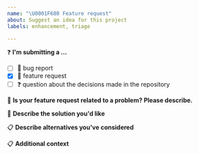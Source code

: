 ```yaml
---
name: "\U0001F680 Feature request"
about: Suggest an idea for this project
labels: enhancement, triage

---
```


<!--
**** DELETE THIS BLOCK ****

Thanks for filing an issue!  Please keep keep issues limited to bug reports,
feature requests, and other general issues. For support questions, please feel
free to reach out on stackoverflow:
https://stackoverflow.com/questions/tagged/raspimote_https+or+cherrypy

**** /DELETE THIS BLOCK ****
-->

❓ **I'm submitting a ...**
- [ ] 🐞 bug report
- [X] 🐣 feature request
- [ ] ❓ question about the decisions made in the repository

🐞 **Is your feature request related to a problem? Please describe.**
<!--
A clear and concise description of what the problem is. Ex. I'm always frustrated when [...]
-->


🐣 **Describe the solution you'd like**
<!--
A clear and concise description of what you want to happen.
-->


📋 **Describe alternatives you've considered**
<!--
A clear and concise description of any alternative solutions or features you've considered.
-->


📋 **Additional context**
<!--
Add any other context or screenshots about the feature request here.
(e.g. detailed explanation, related issues, links for us to have context, e.g. stackoverflow, gitter, etc.)
-->
